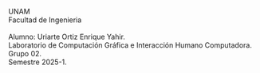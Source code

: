 UNAM<BR>
Facultad de Ingenieria<br><br>
Alumno: Uriarte Ortiz Enrique Yahir.<br>
Laboratorio de Computación Gráfica e Interacción Humano Computadora.<br>
Grupo 02.<br>
Semestre 2025-1.<br>
